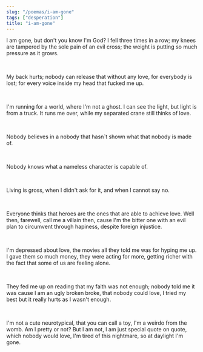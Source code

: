 ```yaml
---
slug: "/poemas/i-am-gone"
tags: ["desperation"]
title: "i-am-gone"
---
```

I am gone, but don't you know I'm God? I fell three times in a row; my knees are tampered by the sole pain of an evil cross; the weight is putting so much pressure as it grows.

&nbsp;

My back hurts; nobody can release that without any love, for everybody is lost; for every voice inside my head that fucked me up.

&nbsp;

I'm running for a world, where I'm not a ghost. I can see the light, but light is from a truck. It runs me over, while my separated crane still thinks of love.

&nbsp;

Nobody believes in a nobody that hasn´t shown what that nobody is made of.

&nbsp;

Nobody knows what a nameless character is capable of.

&nbsp;

Living is gross, when I didn't ask for it, and when I cannot say no.

&nbsp;

Everyone thinks that heroes are the ones that are able to achieve love. Well then, farewell, call me a villain then, cause I'm the bitter one with an evil plan to circumvent through hapiness, despite foreign injustice.

&nbsp;

I'm depressed about love, the movies all they told me was for hyping me up. I gave them so much money, they were acting for more, getting richer with the fact that some of us are feeling alone. 

&nbsp;

They fed me up on reading that my faith was not enough; nobody told me it was cause I am an ugly broken broke, that nobody could love, I tried my best but it really hurts as I wasn't enough.

&nbsp;

I'm not a cute neurotypical, that you can call a toy, I'm a weirdo from the womb. Am I pretty or not? But I am not, I am just special quote on quote, which nobody would love, I'm tired of this nightmare, so at daylight I'm gone.